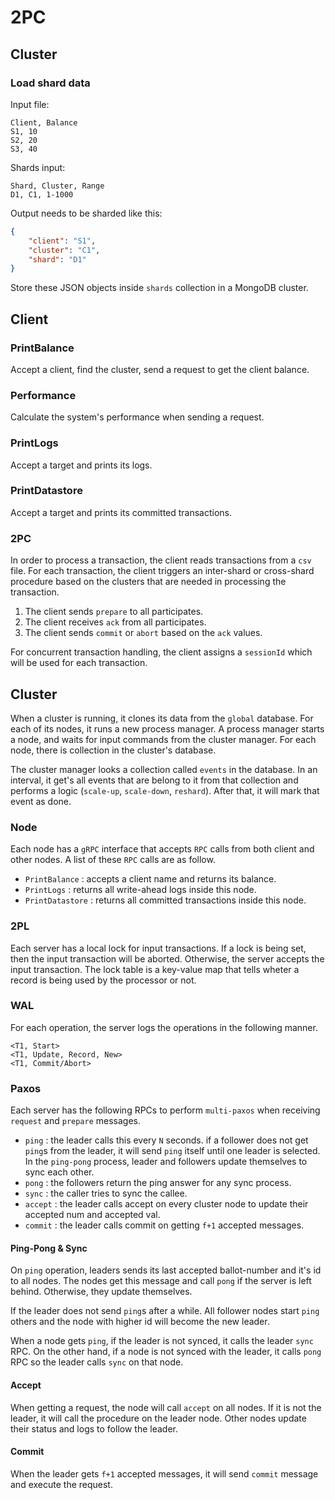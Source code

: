 # 2PC

## Cluster

### Load shard data

Input file:

```csv
Client, Balance
S1, 10
S2, 20
S3, 40
```

Shards input:

```csv
Shard, Cluster, Range
D1, C1, 1-1000
```

Output needs to be sharded like this:

```json
{
    "client": "S1",
    "cluster": "C1",
    "shard": "D1"
}
```

Store these JSON objects inside `shards` collection in a MongoDB cluster.

## Client

### PrintBalance

Accept a client, find the cluster, send a request to get the client balance.

### Performance

Calculate the system's performance when sending a request.

### PrintLogs

Accept a target and prints its logs.

### PrintDatastore

Accept a target and prints its committed transactions.

### 2PC

In order to process a transaction, the client reads transactions from a `csv` file. For each transaction, the client triggers an inter-shard or cross-shard procedure based on the clusters that are needed in processing the transaction.

1. The client sends `prepare` to all participates.
2. The client receives `ack` from all participates.
3. The client sends `commit` or `abort` based on the `ack` values.

For concurrent transaction handling, the client assigns a `sessionId` which will be used for each transaction.

## Cluster

When a cluster is running, it clones its data from the `global` database. For each of its nodes, it runs a new process manager. A process manager starts a node, and waits for input commands from the cluster manager. For each node, there is collection in the cluster's database.

The cluster manager looks a collection called `events` in the database. In an interval, it get's all events that are belong to it from that collection and performs a logic (`scale-up`, `scale-down`, `reshard`). After that, it will mark that event as done.

### Node

Each node has a `gRPC` interface that accepts `RPC` calls from both client and other nodes. A list of these `RPC` calls are as follow.

- `PrintBalance` : accepts a client name and returns its balance.
- `PrintLogs` : returns all write-ahead logs inside this node.
- `PrintDatastore` : returns all committed transactions inside this node.

### 2PL

Each server has a local lock for input transactions. If a lock is being set, then the input transaction will be aborted. Otherwise, the server accepts the input transaction. The lock table is a key-value map that tells wheter a record is being used by the processor or not.

### WAL

For each operation, the server logs the operations in the following manner.

```
<T1, Start>
<T1, Update, Record, New>
<T1, Commit/Abort>
```

### Paxos

Each server has the following RPCs to perform `multi-paxos` when receiving `request` and `prepare` messages.

- `ping` : the leader calls this every `N` seconds. if a follower does not get `ping`s from the leader, it will send `ping` itself until one leader is selected. In the `ping-pong` process, leader and followers update themselves to sync each other.
- `pong` : the followers return the ping answer for any sync process.
- `sync` : the caller tries to sync the callee.
- `accept` : the leader calls accept on every cluster node to update their accepted num and accepted val.
- `commit` : the leader calls commit on getting `f+1` accepted messages.

#### Ping-Pong & Sync

On `ping` operation, leaders sends its last accepted ballot-number and it's id to all nodes. The nodes get this message and call `pong` if the server is left behind. Otherwise, they update themselves.

If the leader does not send `ping`s after a while. All follower nodes start `ping` others and the node with higher id will become the new leader.

When a node gets `ping`, if the leader is not synced, it calls the leader `sync` RPC. On the other hand, if a node is not synced with the leader, it calls `pong` RPC so the leader calls `sync` on that node.

#### Accept

When getting a request, the node will call `accept` on all nodes. If it is not the leader, it will call the procedure on the leader node. Other nodes update their status and logs to follow the leader.

#### Commit

When the leader gets `f+1` accepted messages, it will send `commit` message and execute the request.
